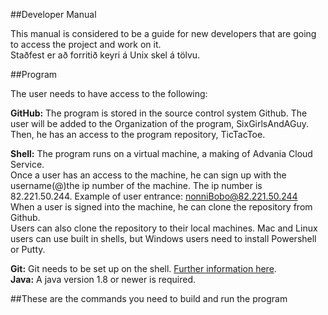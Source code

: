 ##Developer Manual

This manual is considered to be a guide for new developers that are going to access the project and work on it. </br>
Staðfest er að forritið keyri á Unix skel á tölvu.

##Program

The user needs to have access to the following:

**GitHub:** The program is stored in the source control system Github. The user will be added to the Organization of the program, SixGirlsAndAGuy. Then, he has an access to the program repository, TicTacToe.

**Shell:** The program runs on a virtual machine, a making of Advania Cloud Service.  <br /> Once a user has an access to the machine, he can sign up with the username(@)the ip number of the machine. The ip number is 82.221.50.244.
Example of user entrance: nonniBobo@82.221.50.244 <br />
When a user is signed into the machine, he can clone the repository from Github. </br>
Users can also clone the repository to their local machines. Mac and Linux users can use built in shells, but Windows users need to install Powershell or Putty.</br>

**Git:** Git needs to be set up on the shell. [Further information here](http://git-scm.com/book/en/v2/Getting-Started-Installing-Git "a Safari extension"). </br>
**Java:** A java version 1.8 or newer is required. </br>


##These are the commands you need to build and run the program
